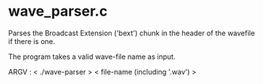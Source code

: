 # wave_parser.c

Parses the Broadcast Extension ('bext') chunk in the header of the wavefile if there is one. 

The program takes a valid wave-file name as input. 

ARGV : \< ./wave-parser \> \< file-name (including '.wav') \>
